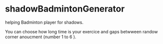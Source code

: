 # shadowBadmintonGenerator
helping Badminton player for shadows.

You can choose how long time is your exercice and gaps betwween randow corner anoucment (number 1 to 6 ).
